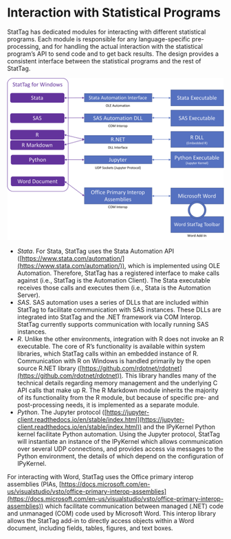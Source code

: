 # Interaction with Statistical Programs

StatTag has dedicated modules for interacting with different statistical programs.  Each module is responsible for any language-specific pre-processing, and for handling the actual interaction with the statistical program’s API to send code and to get back results. The design provides a consistent interface between the statistical programs and the rest of StatTag.

![Windows Architecture](./images/Windows-Architecture.png)

* *Stata*.  For Stata, StatTag uses the Stata Automation API ([https://www.stata.com/automation/](https://www.stata.com/automation/)), which is implemented using OLE Automation.  Therefore, StatTag has a registered interface to make calls against (i.e., StatTag is the Automation Client). The Stata executable receives those calls and executes them (i.e., Stata is the Automation Server).
* *SAS*.  SAS automation uses a series of DLLs that are included within StatTag to facilitate communication with SAS instances.  These DLLs are integrated into StatTag and the .NET framework via COM Interop.  StatTag currently supports communication with locally running SAS instances.
* *R*.  Unlike the other environments, integration with R does not invoke an R executable.  The core of R’s functionality is available within system libraries, which StatTag calls within an embedded instance of R.  Communication with R on Windows is handled primarily by the open source R.NET library ([https://github.com/rdotnet/rdotnet](https://github.com/rdotnet/rdotnet)).  This library handles many of the technical details regarding memory management and the underlying C API calls that make up R.  The R Markdown module inherits the majority of its functionality from the R module, but because of specific pre- and post-processing needs, it is implemented as a separate module.
* *Python*.  The Jupyter protocol ([https://jupyter-client.readthedocs.io/en/stable/index.html](https://jupyter-client.readthedocs.io/en/stable/index.html)) and the IPyKernel Python kernel facilitate Python automation.  Using the Jupyter protocol, StatTag will instantiate an instance of the IPyKernel which allows communication over several UDP connections, and provides access via messages to the Python environment, the details of which depend on the configuration of IPyKernel.


For interacting with Word, StatTag uses the Office primary interop assemblies (PIAs, [https://docs.microsoft.com/en-us/visualstudio/vsto/office-primary-interop-assemblies](https://docs.microsoft.com/en-us/visualstudio/vsto/office-primary-interop-assemblies)) which facilitate communication between managed (.NET) code and unmanaged (COM) code used by Microsoft Word.  This interop library allows the StatTag add-in to directly access objects within a Word document, including fields, tables, figures, and text boxes.